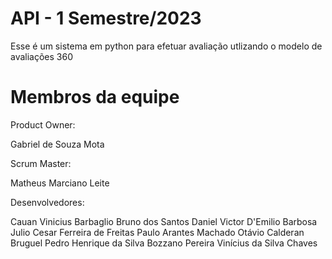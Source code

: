 # API - 1 Semestre/2023

Esse é um sistema em python para efetuar avaliação utlizando o modelo de avaliações 360

# Membros da equipe

Product Owner:

  Gabriel de Souza Mota

Scrum Master:

  Matheus Marciano Leite

Desenvolvedores:

  Cauan Vinicius Barbaglio
  Bruno dos Santos
  Daniel Victor D'Emilio Barbosa
  Julio Cesar Ferreira de Freitas
  Paulo Arantes Machado
  Otávio Calderan Bruguel
  Pedro Henrique da Silva Bozzano Pereira
  Vinícius da Silva Chaves

